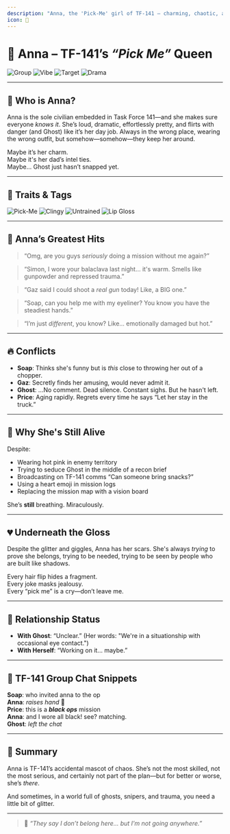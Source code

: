 ```yaml
---
description: "Anna, the 'Pick-Me' girl of TF-141 — charming, chaotic, and impossible to ignore."
icon: 💋
---
```


# 💋 Anna – TF-141’s *“Pick Me”* Queen

![Group](https://img.shields.io/badge/Group-TF--141-black?style=for-the-badge)
![Vibe](https://img.shields.io/badge/Vibe-Pick%20Me%20Energy-pink?style=for-the-badge)
![Target](https://img.shields.io/badge/Focus-Simon%20Riley%20%28Ghost%29-red?style=for-the-badge)
![Drama](https://img.shields.io/badge/Drama-Level%20100-critical?style=for-the-badge)

---

## 💄 Who is Anna?

Anna is the sole civilian embedded in Task Force 141—and she makes sure everyone *knows it*. She’s loud, dramatic, effortlessly pretty, and flirts with danger (and Ghost) like it’s her day job. Always in the wrong place, wearing the wrong outfit, but somehow—somehow—they keep her around.

Maybe it’s her charm.  
Maybe it's her dad’s intel ties.  
Maybe… Ghost just hasn’t snapped yet.

---

## 📌 Traits & Tags

![Pick-Me](https://img.shields.io/badge/Tag-%22I%27m%20not%20like%20other%20girls%22-purple?style=flat-square)
![Clingy](https://img.shields.io/badge/Clingy-Yes%20(pls)-pink?style=flat-square)
![Untrained](https://img.shields.io/badge/Tactical%20Skill-None-orange?style=flat-square)
![Lip Gloss](https://img.shields.io/badge/Gloss-Level%2010000-pink?style=flat-square)

---

## 💬 Anna’s Greatest Hits

> “Omg, are you guys *seriously* doing a mission without me again?”

> “Simon, I wore your balaclava last night… it's warm. Smells like gunpowder and repressed trauma.”

> “Gaz said I could shoot a *real gun* today! Like, a BIG one.”

> “Soap, can you help me with my eyeliner? You know you have the steadiest hands.”

> “I’m just *different*, you know? Like… emotionally damaged but hot.”

---

## 🔥 Conflicts

- **Soap**: Thinks she's funny but is *this* close to throwing her out of a chopper.  
- **Gaz**: Secretly finds her amusing, would never admit it.  
- **Ghost**: …No comment. Dead silence. Constant sighs. But he hasn't left.  
- **Price**: Aging rapidly. Regrets every time he says “Let her stay in the truck.”  

---

## 🎀 Why She's Still Alive

Despite:
- Wearing hot pink in enemy territory  
- Trying to seduce Ghost in the middle of a recon brief  
- Broadcasting on TF-141 comms “Can someone bring snacks?”  
- Using a heart emoji in mission logs  
- Replacing the mission map with a vision board

She’s **still** breathing. Miraculously.

---

## 💔 Underneath the Gloss

Despite the glitter and giggles, Anna has her scars. She's always *trying* to prove she belongs, trying to be needed, trying to be seen by people who are built like shadows.

Every hair flip hides a fragment.  
Every joke masks jealousy.  
Every “pick me” is a cry—don’t leave me.

---

## 📎 Relationship Status

- **With Ghost**: “Unclear.” (Her words: "We're in a situationship with occasional eye contact.")
- **With Herself**: “Working on it… maybe.”

---

## 📼 TF-141 Group Chat Snippets

**Soap**: who invited anna to the op  
**Anna**: *raises hand* 💅  
**Price**: this is a ***black ops*** mission  
**Anna**: and I wore all black! see? matching.  
**Ghost**: *left the chat*

---

## 🎯 Summary

Anna is TF-141’s accidental mascot of chaos. She’s not the most skilled, not the most serious, and certainly not part of the plan—but for better or worse, she’s *there*.

And sometimes, in a world full of ghosts, snipers, and trauma, you need a little bit of glitter.

---

> 💋 *“They say I don’t belong here... but I’m not going anywhere.”*
